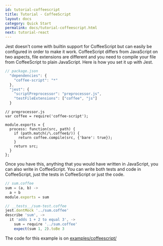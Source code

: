 ```yaml
---
id: tutorial-coffeescript
title: Tutorial - CoffeeScript
layout: docs
category: Quick Start
permalink: docs/tutorial-coffeescript.html
next: tutorial-react
---
```


Jest doesn't come with builtin support for CoffeeScript but can easily be configured in order to make it work. CoffeeScript differs from JavaScript on two aspects, file extensions are different and you need to compile your file from CoffeeScript to plain JavaScript. Here is how you set it up with Jest.


```javascript
// package.json
  "dependencies": {
    "coffee-script": "*"
  },
  "jest": {
    "scriptPreprocessor": "preprocessor.js",
    "testFileExtensions": ["coffee", "js"]
  }
```

```
// preprocessor.js
var coffee = require('coffee-script');

module.exports = {
  process: function(src, path) {
    if (path.match(/\.coffee$/)) {
      return coffee.compile(src, {'bare': true});
    }
    return src;
  }
};
```

Once you have this, anything that you would have written in JavaScript, you can also write in CoffeeScript. You can write both tests and code in CoffeeScript, just the tests in CoffeeScript or just the code.


```javascript
// sum.coffee
sum = (a, b) ->
  a + b
module.exports = sum
```

```javascript
// __tests__/sum-test.coffee
jest.dontMock '../sum.coffee'
describe 'sum', ->
  it 'adds 1 + 2 to equal 3', ->
    sum = require '../sum.coffee'
    expect(sum 1, 2).toBe 3
```

The code for this example is on [examples/coffeescript/](https://github.com/facebook/jest/tree/master/examples/coffeescript)

